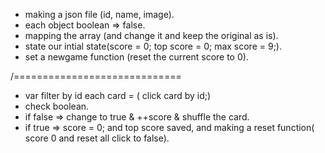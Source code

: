 * making a json file (id, name, image).
* each object boolean => false.
* mapping the array (and change it and keep the original as is).
* state our intial state(score = 0; top score = 0; max score = 9;).
* set a newgame function (reset the current score to 0).

/=============================
* var filter by id each card = ( click card by id;)
* check boolean. 
* if false => change to true & ++score & shuffle the card.
* if true => score = 0; and top score saved, and making a reset function( score 0 and reset all click to false).



